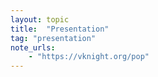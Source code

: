 ```yaml
---
layout: topic
title:  "Presentation"
tag: "presentation"
note_urls:
    - "https://vknight.org/pop"
---
```

